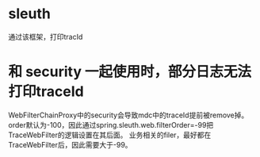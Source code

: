 # sleuth
通过该框架，打印tracId

# 和 security 一起使用时，部分日志无法打印traceId
WebFilterChainProxy中的security会导致mdc中的traceId提前被remove掉。
order默认为-100，因此通过spring.sleuth.web.filterOrder=-99把TraceWebFilter的逻辑设置在其后面。
业务相关的filer，最好都在TraceWebFilter后，因此需要大于-99。
